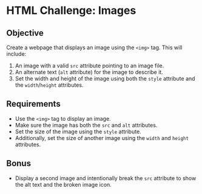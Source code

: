# HTML Challenge: Images

## Objective
Create a webpage that displays an image using the `<img>` tag. This will include:
1. An image with a valid `src` attribute pointing to an image file.
2. An alternate text (`alt` attribute) for the image to describe it.
3. Set the width and height of the image using both the `style` attribute and the `width`/`height` attributes.

## Requirements
- Use the `<img>` tag to display an image.
- Make sure the image has both the `src` and `alt` attributes.
- Set the size of the image using the `style` attribute.
- Additionally, set the size of another image using the `width` and `height` attributes.

## Bonus
- Display a second image and intentionally break the `src` attribute to show the alt text and the broken image icon.

